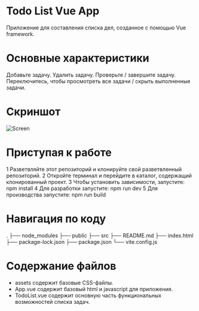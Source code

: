 # Todo List Vue App
Приложение для составления списка дел, созданное с помощью Vue framework.

# Основные характеристики
Добавьте задачу.
Удалить задачу.
Проверьте / завершите задачу.
Переключитесь, чтобы просмотреть все задачи / скрыть выполненные задачи.

# Скриншот
![Screen](https://github.com/Elizaveta-key/TodoListVue/assets/101804454/e68562ce-974a-47f0-a880-689a0d06c30a)

# Приступая к работе
1 Разветвляйте этот репозиторий и клонируйте свой разветвленный репозиторий.
2 Откройте терминал и перейдите в каталог, содержащий клонированный проект.
3 Чтобы установить зависимости, запустите:
npm install
4 Для разработки запустите:
npm run dev
5 Для производства запустите:
npm run build

# Навигация по коду
.
├── node_modules
├── public
├── src
├── README.md
├── index.html
├── package-lock.json
├── package.json
└── vite.config.js

# Содержание файлов
- assets содержит базовые CSS-файлы.
- App.vue содержит базовый html и javascript для приложения.
- TodoList.vue содержит основную часть функциональных возможностей списка задач.


